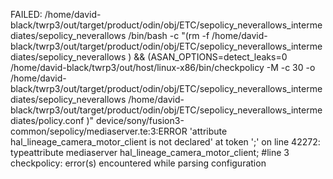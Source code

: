 FAILED: /home/david-black/twrp3/out/target/product/odin/obj/ETC/sepolicy_neverallows_intermediates/sepolicy_neverallows 
/bin/bash -c "(rm -f /home/david-black/twrp3/out/target/product/odin/obj/ETC/sepolicy_neverallows_intermediates/sepolicy_neverallows ) && (ASAN_OPTIONS=detect_leaks=0 /home/david-black/twrp3/out/host/linux-x86/bin/checkpolicy -M -c 		30 -o /home/david-black/twrp3/out/target/product/odin/obj/ETC/sepolicy_neverallows_intermediates/sepolicy_neverallows /home/david-black/twrp3/out/target/product/odin/obj/ETC/sepolicy_neverallows_intermediates/policy.conf )"
device/sony/fusion3-common/sepolicy/mediaserver.te:3:ERROR 'attribute hal_lineage_camera_motor_client is not declared' at token ';' on line 42272:
typeattribute mediaserver hal_lineage_camera_motor_client;
#line 3
checkpolicy:  error(s) encountered while parsing configuration
